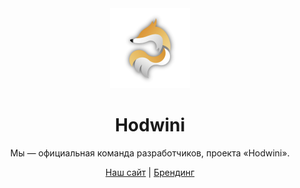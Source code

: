 <div align="center">
  <img width="128" src="https://github.com/WeilRain/hodwini/blob/main/assets/img/IHL-3-S-_1_.webp"/>
  <h1>Hodwini</h1>
  Мы — официальная команда разработчиков, проекта «Hodwini».

  <a href="https://hodwini.net" target="_blank">Наш сайт</a> | <a href="https://github.com/Hodwini/branding" target="_blank">Брендинг</a></p>
</div>
